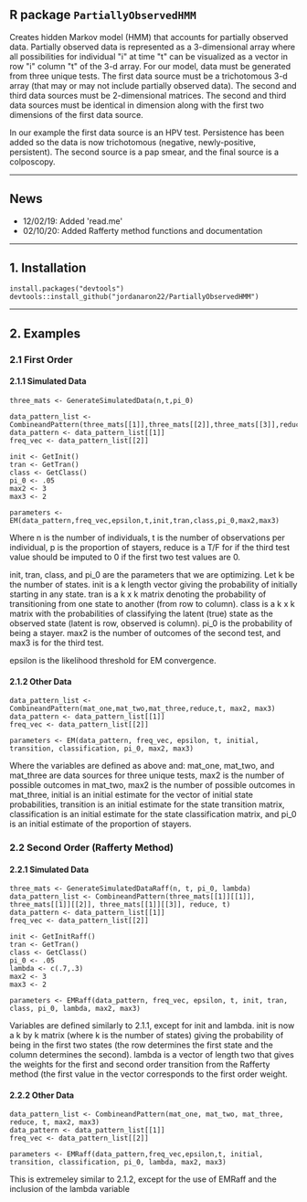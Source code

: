 ## R package `PartiallyObservedHMM`

Creates hidden Markov model (HMM) that accounts for partially observed data.  Partially observed data is represented as a 3-dimensional array where all possibilities for individual "i" at time "t" can be visualized as a vector in row "i" column "t" of the 3-d array.  For our model, data must be generated from three unique tests.  The first data source must be a trichotomous 3-d array (that may or may not include partially observed data).  The second and third data sources must be 2-dimensional matrices. The second and third data sources must be identical in dimension along with the first two dimensions of the first data source.  

In our example the first data source is an HPV test.  Persistence has been added so the data is now trichotomous (negative, newly-positive, persistent).  The second source is a pap smear, and the final source is a colposcopy.  

-----
## News

- 12/02/19: Added 'read.me'
- 02/10/20: Added Rafferty method functions and documentation 

-----

## 1\. Installation 

```{r}
install.packages("devtools")
devtools::install_github("jordanaron22/PartiallyObservedHMM")
```
-----

## 2\. Examples 

### 2.1 First Order 

#### 2.1.1 Simulated Data 

```{r}
three_mats <- GenerateSimulatedData(n,t,pi_0)

data_pattern_list <- CombineandPattern(three_mats[[1]],three_mats[[2]],three_mats[[3]],reduce,t)
data_pattern <- data_pattern_list[[1]]
freq_vec <- data_pattern_list[[2]]

init <- GetInit()
tran <- GetTran()
class <- GetClass()
pi_0 <- .05
max2 <- 3
max3 <- 2

parameters <- EM(data_pattern,freq_vec,epsilon,t,init,tran,class,pi_0,max2,max3)
```

Where n is the number of individuals, t is the number of observations per individual, p is the proportion of stayers, reduce is a T/F for if the third test value should be imputed to 0 if the first two test values are 0.

init, tran, class, and pi_0 are the parameters that we are optimizing.  Let k be the number of states.  init is a k length vector giving the probability of initially starting in any state.  tran is a k x k matrix denoting the probability of transitioning from one state to another (from row to column).  class is a k x k matrix with the probabilities of classifying the latent (true) state as the observed state (latent is row, observed is column).  pi_0 is the probability of being a stayer.  max2 is the number of outcomes of the second test, and max3 is for the third test.

epsilon is the likelihood threshold for EM convergence. 

#### 2.1.2 Other Data 

```{r}
data_pattern_list <- CombineandPattern(mat_one,mat_two,mat_three,reduce,t, max2, max3)
data_pattern <- data_pattern_list[[1]]
freq_vec <- data_pattern_list[[2]]

parameters <- EM(data_pattern, freq_vec, epsilon, t, initial, transition, classification, pi_0, max2, max3)
```

Where the variables are defined as above and: mat_one, mat_two, and mat_three are data sources for three unique tests, max2 is the number of possible outcomes in mat_two, max2 is the number of possible outcomes in mat_three, initial is an initial estimate for the vector of initial state probabilities, transition is an initial estimate for the state transition matrix, classification is an initial estimate for the state classification matrix, and pi_0 is an initial estimate of the proportion of stayers. 

### 2.2 Second Order (Rafferty Method)

#### 2.2.1 Simulated Data

```{r}
three_mats <- GenerateSimulatedDataRaff(n, t, pi_0, lambda)
data_pattern_list <- CombineandPattern(three_mats[[1]][[1]], three_mats[[1]][[2]], three_mats[[1]][[3]], reduce, t)
data_pattern <- data_pattern_list[[1]]
freq_vec <- data_pattern_list[[2]]

init <- GetInitRaff()
tran <- GetTran()
class <- GetClass()
pi_0 <- .05
lambda <- c(.7,.3)
max2 <- 3
max3 <- 2

parameters <- EMRaff(data_pattern, freq_vec, epsilon, t, init, tran, class, pi_0, lambda, max2, max3)
```

Variables are defined similarly to 2.1.1, except for init and lambda.  init is now a k by k matrix (where k is the number of states) giving the probability of being in the first two states (the row determines the first state and the column determines the second).  lambda is a vector of length two that gives the weights for the first and second order transition from the Rafferty method (the first value in the vector corresponds to the first order weight.  

#### 2.2.2 Other Data

```{r}
data_pattern_list <- CombineandPattern(mat_one, mat_two, mat_three, reduce, t, max2, max3)
data_pattern <- data_pattern_list[[1]]
freq_vec <- data_pattern_list[[2]]

parameters <- EMRaff(data_pattern,freq_vec,epsilon,t, initial, transition, classification, pi_0, lambda, max2, max3)
```

This is extremeley similar to 2.1.2, except for the use of EMRaff and the inclusion of the lambda variable
